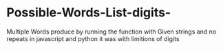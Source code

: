 # Possible-Words-List-digits-
Multiple Words  produce by running the function with Given strings and no repeats in javascript and python it was with limitions of digits 
